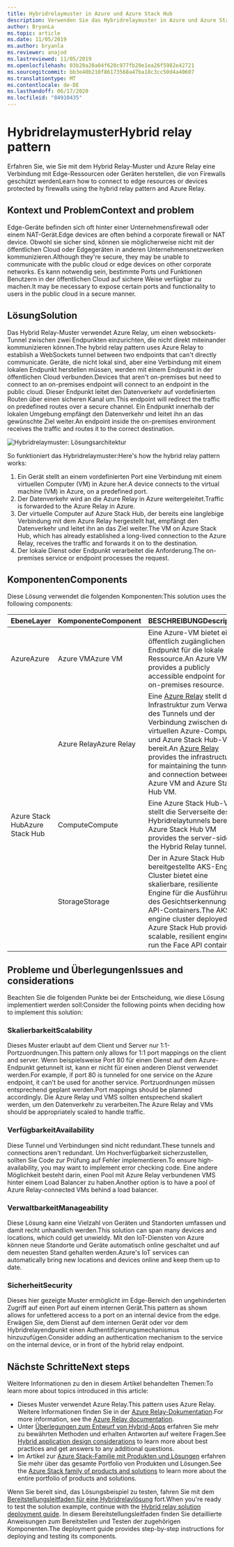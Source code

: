 ```yaml
---
title: Hybridrelaymuster in Azure und Azure Stack Hub
description: Verwenden Sie das Hybridrelaymuster in Azure und Azure Stack Hub, um eine Verbindung mit von Firewalls geschützten Edgeressourcen herzustellen.
author: BryanLa
ms.topic: article
ms.date: 11/05/2019
ms.author: bryanla
ms.reviewer: anajod
ms.lastreviewed: 11/05/2019
ms.openlocfilehash: 03b20a20a04f620c977fb20e1ea26f5982e42721
ms.sourcegitcommit: bb3e40b210f86173568a47ba18c3cc50d4a40607
ms.translationtype: MT
ms.contentlocale: de-DE
ms.lasthandoff: 06/17/2020
ms.locfileid: "84910435"
---
```

# <a name="hybrid-relay-pattern"></a><span data-ttu-id="cab8f-103">Hybridrelaymuster</span><span class="sxs-lookup"><span data-stu-id="cab8f-103">Hybrid relay pattern</span></span>

<span data-ttu-id="cab8f-104">Erfahren Sie, wie Sie mit dem Hybrid Relay-Muster und Azure Relay eine Verbindung mit Edge-Ressourcen oder Geräten herstellen, die von Firewalls geschützt werden</span><span class="sxs-lookup"><span data-stu-id="cab8f-104">Learn how to connect to edge resources or devices protected by firewalls using the hybrid relay pattern and Azure Relay.</span></span>

## <a name="context-and-problem"></a><span data-ttu-id="cab8f-105">Kontext und Problem</span><span class="sxs-lookup"><span data-stu-id="cab8f-105">Context and problem</span></span>

<span data-ttu-id="cab8f-106">Edge-Geräte befinden sich oft hinter einer Unternehmensfirewall oder einem NAT-Gerät.</span><span class="sxs-lookup"><span data-stu-id="cab8f-106">Edge devices are often behind a corporate firewall or NAT device.</span></span> <span data-ttu-id="cab8f-107">Obwohl sie sicher sind, können sie möglicherweise nicht mit der öffentlichen Cloud oder Edgegeräten in anderen Unternehmensnetzwerken kommunizieren.</span><span class="sxs-lookup"><span data-stu-id="cab8f-107">Although they're secure, they may be unable to communicate with the public cloud or edge devices on other corporate networks.</span></span> <span data-ttu-id="cab8f-108">Es kann notwendig sein, bestimmte Ports und Funktionen Benutzern in der öffentlichen Cloud auf sichere Weise verfügbar zu machen.</span><span class="sxs-lookup"><span data-stu-id="cab8f-108">It may be necessary to expose certain ports and functionality to users in the public cloud in a secure manner.</span></span>

## <a name="solution"></a><span data-ttu-id="cab8f-109">Lösung</span><span class="sxs-lookup"><span data-stu-id="cab8f-109">Solution</span></span>

<span data-ttu-id="cab8f-110">Das Hybrid Relay-Muster verwendet Azure Relay, um einen websockets-Tunnel zwischen zwei Endpunkten einzurichten, die nicht direkt miteinander kommunizieren können.</span><span class="sxs-lookup"><span data-stu-id="cab8f-110">The hybrid relay pattern uses Azure Relay to establish a WebSockets tunnel between two endpoints that can't directly communicate.</span></span> <span data-ttu-id="cab8f-111">Geräte, die nicht lokal sind, aber eine Verbindung mit einem lokalen Endpunkt herstellen müssen, werden mit einem Endpunkt in der öffentlichen Cloud verbunden.</span><span class="sxs-lookup"><span data-stu-id="cab8f-111">Devices that aren't on-premises but need to connect to an on-premises endpoint will connect to an endpoint in the public cloud.</span></span> <span data-ttu-id="cab8f-112">Dieser Endpunkt leitet den Datenverkehr auf vordefinierten Routen über einen sicheren Kanal um.</span><span class="sxs-lookup"><span data-stu-id="cab8f-112">This endpoint will redirect the traffic on predefined routes over a secure channel.</span></span> <span data-ttu-id="cab8f-113">Ein Endpunkt innerhalb der lokalen Umgebung empfängt den Datenverkehr und leitet ihn an das gewünschte Ziel weiter.</span><span class="sxs-lookup"><span data-stu-id="cab8f-113">An endpoint inside the on-premises environment receives the traffic and routes it to the correct destination.</span></span>

![Hybridrelaymuster: Lösungsarchitektur](media/pattern-hybrid-relay/solution-architecture.png)

<span data-ttu-id="cab8f-115">So funktioniert das Hybridrelaymuster:</span><span class="sxs-lookup"><span data-stu-id="cab8f-115">Here's how the hybrid relay pattern works:</span></span>

1. <span data-ttu-id="cab8f-116">Ein Gerät stellt an einem vordefinierten Port eine Verbindung mit einem virtuellen Computer (VM) in Azure her.</span><span class="sxs-lookup"><span data-stu-id="cab8f-116">A device connects to the virtual machine (VM) in Azure, on a predefined port.</span></span>
2. <span data-ttu-id="cab8f-117">Der Datenverkehr wird an die Azure Relay in Azure weitergeleitet.</span><span class="sxs-lookup"><span data-stu-id="cab8f-117">Traffic is forwarded to the Azure Relay in Azure.</span></span>
3. <span data-ttu-id="cab8f-118">Der virtuelle Computer auf Azure Stack Hub, der bereits eine langlebige Verbindung mit dem Azure Relay hergestellt hat, empfängt den Datenverkehr und leitet ihn an das Ziel weiter.</span><span class="sxs-lookup"><span data-stu-id="cab8f-118">The VM on Azure Stack Hub, which has already established a long-lived connection to the Azure Relay, receives the traffic and forwards it on to the destination.</span></span>
4. <span data-ttu-id="cab8f-119">Der lokale Dienst oder Endpunkt verarbeitet die Anforderung.</span><span class="sxs-lookup"><span data-stu-id="cab8f-119">The on-premises service or endpoint processes the request.</span></span>

## <a name="components"></a><span data-ttu-id="cab8f-120">Komponenten</span><span class="sxs-lookup"><span data-stu-id="cab8f-120">Components</span></span>

<span data-ttu-id="cab8f-121">Diese Lösung verwendet die folgenden Komponenten:</span><span class="sxs-lookup"><span data-stu-id="cab8f-121">This solution uses the following components:</span></span>

| <span data-ttu-id="cab8f-122">Ebene</span><span class="sxs-lookup"><span data-stu-id="cab8f-122">Layer</span></span> | <span data-ttu-id="cab8f-123">Komponente</span><span class="sxs-lookup"><span data-stu-id="cab8f-123">Component</span></span> | <span data-ttu-id="cab8f-124">BESCHREIBUNG</span><span class="sxs-lookup"><span data-stu-id="cab8f-124">Description</span></span> |
|----------|-----------|-------------|
| <span data-ttu-id="cab8f-125">Azure</span><span class="sxs-lookup"><span data-stu-id="cab8f-125">Azure</span></span> | <span data-ttu-id="cab8f-126">Azure VM</span><span class="sxs-lookup"><span data-stu-id="cab8f-126">Azure VM</span></span> | <span data-ttu-id="cab8f-127">Eine Azure-VM bietet einen öffentlich zugänglichen Endpunkt für die lokale Ressource.</span><span class="sxs-lookup"><span data-stu-id="cab8f-127">An Azure VM provides a publicly accessible endpoint for the on-premises resource.</span></span> |
| | <span data-ttu-id="cab8f-128">Azure Relay</span><span class="sxs-lookup"><span data-stu-id="cab8f-128">Azure Relay</span></span> | <span data-ttu-id="cab8f-129">Eine [Azure Relay](/azure/azure-relay/) stellt die Infrastruktur zum Verwalten des Tunnels und der Verbindung zwischen dem virtuellen Azure-Computer und Azure Stack Hub-VM bereit.</span><span class="sxs-lookup"><span data-stu-id="cab8f-129">An [Azure Relay](/azure/azure-relay/) provides the infrastructure for maintaining the tunnel and connection between the Azure VM and Azure Stack Hub VM.</span></span>|
| <span data-ttu-id="cab8f-130">Azure Stack Hub</span><span class="sxs-lookup"><span data-stu-id="cab8f-130">Azure Stack Hub</span></span> | <span data-ttu-id="cab8f-131">Compute</span><span class="sxs-lookup"><span data-stu-id="cab8f-131">Compute</span></span> | <span data-ttu-id="cab8f-132">Eine Azure Stack Hub-VM stellt die Serverseite des Hybridrelaytunnels bereit.</span><span class="sxs-lookup"><span data-stu-id="cab8f-132">An Azure Stack Hub VM provides the server-side of the Hybrid Relay tunnel.</span></span> |
| | <span data-ttu-id="cab8f-133">Storage</span><span class="sxs-lookup"><span data-stu-id="cab8f-133">Storage</span></span> | <span data-ttu-id="cab8f-134">Der in Azure Stack Hub bereitgestellte AKS-Engine-Cluster bietet eine skalierbare, resiliente Engine für die Ausführung des Gesichtserkennungs-API-Containers.</span><span class="sxs-lookup"><span data-stu-id="cab8f-134">The AKS engine cluster deployed into Azure Stack Hub provides a scalable, resilient engine to run the Face API container.</span></span>|

## <a name="issues-and-considerations"></a><span data-ttu-id="cab8f-135">Probleme und Überlegungen</span><span class="sxs-lookup"><span data-stu-id="cab8f-135">Issues and considerations</span></span>

<span data-ttu-id="cab8f-136">Beachten Sie die folgenden Punkte bei der Entscheidung, wie diese Lösung implementiert werden soll:</span><span class="sxs-lookup"><span data-stu-id="cab8f-136">Consider the following points when deciding how to implement this solution:</span></span>

### <a name="scalability"></a><span data-ttu-id="cab8f-137">Skalierbarkeit</span><span class="sxs-lookup"><span data-stu-id="cab8f-137">Scalability</span></span>

<span data-ttu-id="cab8f-138">Dieses Muster erlaubt auf dem Client und Server nur 1:1-Portzuordnungen.</span><span class="sxs-lookup"><span data-stu-id="cab8f-138">This pattern only allows for 1:1 port mappings on the client and server.</span></span> <span data-ttu-id="cab8f-139">Wenn beispielsweise Port 80 für einen Dienst auf dem Azure-Endpunkt getunnelt ist, kann er nicht für einen anderen Dienst verwendet werden.</span><span class="sxs-lookup"><span data-stu-id="cab8f-139">For example, if port 80 is tunneled for one service on the Azure endpoint, it can't be used for another service.</span></span> <span data-ttu-id="cab8f-140">Portzuordnungen müssen entsprechend geplant werden.</span><span class="sxs-lookup"><span data-stu-id="cab8f-140">Port mappings should be planned accordingly.</span></span> <span data-ttu-id="cab8f-141">Die Azure Relay und VMS sollten entsprechend skaliert werden, um den Datenverkehr zu verarbeiten.</span><span class="sxs-lookup"><span data-stu-id="cab8f-141">The Azure Relay and VMs should be appropriately scaled to handle traffic.</span></span>

### <a name="availability"></a><span data-ttu-id="cab8f-142">Verfügbarkeit</span><span class="sxs-lookup"><span data-stu-id="cab8f-142">Availability</span></span>

<span data-ttu-id="cab8f-143">Diese Tunnel und Verbindungen sind nicht redundant.</span><span class="sxs-lookup"><span data-stu-id="cab8f-143">These tunnels and connections aren't redundant.</span></span> <span data-ttu-id="cab8f-144">Um Hochverfügbarkeit sicherzustellen, sollten Sie Code zur Prüfung auf Fehler implementieren.</span><span class="sxs-lookup"><span data-stu-id="cab8f-144">To ensure high-availability, you may want to implement error checking code.</span></span> <span data-ttu-id="cab8f-145">Eine andere Möglichkeit besteht darin, einen Pool mit Azure Relay verbundenen VMS hinter einem Load Balancer zu haben.</span><span class="sxs-lookup"><span data-stu-id="cab8f-145">Another option is to have a pool of Azure Relay-connected VMs behind a load balancer.</span></span>

### <a name="manageability"></a><span data-ttu-id="cab8f-146">Verwaltbarkeit</span><span class="sxs-lookup"><span data-stu-id="cab8f-146">Manageability</span></span>

<span data-ttu-id="cab8f-147">Diese Lösung kann eine Vielzahl von Geräten und Standorten umfassen und damit recht unhandlich werden.</span><span class="sxs-lookup"><span data-stu-id="cab8f-147">This solution can span many devices and locations, which could get unwieldy.</span></span> <span data-ttu-id="cab8f-148">Mit den IoT-Diensten von Azure können neue Standorte und Geräte automatisch online geschaltet und auf dem neuesten Stand gehalten werden.</span><span class="sxs-lookup"><span data-stu-id="cab8f-148">Azure's IoT services can automatically bring new locations and devices online and keep them up to date.</span></span>

### <a name="security"></a><span data-ttu-id="cab8f-149">Sicherheit</span><span class="sxs-lookup"><span data-stu-id="cab8f-149">Security</span></span>

<span data-ttu-id="cab8f-150">Dieses hier gezeigte Muster ermöglicht im Edge-Bereich den ungehinderten Zugriff auf einen Port auf einem internen Gerät.</span><span class="sxs-lookup"><span data-stu-id="cab8f-150">This pattern as shown allows for unfettered access to a port on an internal device from the edge.</span></span> <span data-ttu-id="cab8f-151">Erwägen Sie, dem Dienst auf dem internen Gerät oder vor dem Hybridrelayendpunkt einen Authentifizierungsmechanismus hinzuzufügen.</span><span class="sxs-lookup"><span data-stu-id="cab8f-151">Consider adding an authentication mechanism to the service on the internal device, or in front of the hybrid relay endpoint.</span></span>

## <a name="next-steps"></a><span data-ttu-id="cab8f-152">Nächste Schritte</span><span class="sxs-lookup"><span data-stu-id="cab8f-152">Next steps</span></span>

<span data-ttu-id="cab8f-153">Weitere Informationen zu den in diesem Artikel behandelten Themen:</span><span class="sxs-lookup"><span data-stu-id="cab8f-153">To learn more about topics introduced in this article:</span></span>

- <span data-ttu-id="cab8f-154">Dieses Muster verwendet Azure Relay.</span><span class="sxs-lookup"><span data-stu-id="cab8f-154">This pattern uses Azure Relay.</span></span> <span data-ttu-id="cab8f-155">Weitere Informationen finden Sie in der [Azure Relay-Dokumentation](/azure/azure-relay/).</span><span class="sxs-lookup"><span data-stu-id="cab8f-155">For more information, see the [Azure Relay documentation](/azure/azure-relay/).</span></span>
- <span data-ttu-id="cab8f-156">Unter [Überlegungen zum Entwurf von Hybrid-Apps](overview-app-design-considerations.md) erfahren Sie mehr zu bewährten Methoden und erhalten Antworten auf weitere Fragen.</span><span class="sxs-lookup"><span data-stu-id="cab8f-156">See [Hybrid application design considerations](overview-app-design-considerations.md) to learn more about best practices and get answers to any additional questions.</span></span>
- <span data-ttu-id="cab8f-157">Im Artikel zur [Azure Stack-Familie mit Produkten und Lösungen](/azure-stack) erfahren Sie mehr über das gesamte Portfolio von Produkten und Lösungen.</span><span class="sxs-lookup"><span data-stu-id="cab8f-157">See the [Azure Stack family of products and solutions](/azure-stack) to learn more about the entire portfolio of products and solutions.</span></span>

<span data-ttu-id="cab8f-158">Wenn Sie bereit sind, das Lösungsbeispiel zu testen, fahren Sie mit dem [Bereitstellungsleitfaden für eine Hybridrelaylösung](https://aka.ms/hybridrelaydeployment) fort.</span><span class="sxs-lookup"><span data-stu-id="cab8f-158">When you're ready to test the solution example, continue with the [Hybrid relay solution deployment guide](https://aka.ms/hybridrelaydeployment).</span></span> <span data-ttu-id="cab8f-159">In diesem Bereitstellungsleitfaden finden Sie detaillierte Anweisungen zum Bereitstellen und Testen der zugehörigen Komponenten.</span><span class="sxs-lookup"><span data-stu-id="cab8f-159">The deployment guide provides step-by-step instructions for deploying and testing its components.</span></span>